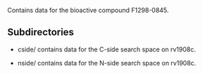 Contains data for the bioactive compound F1298-0845.

## Subdirectories

- cside/ contains data for the C-side search space on rv1908c.

- nside/ contains data for the N-side search space on rv1908c.

